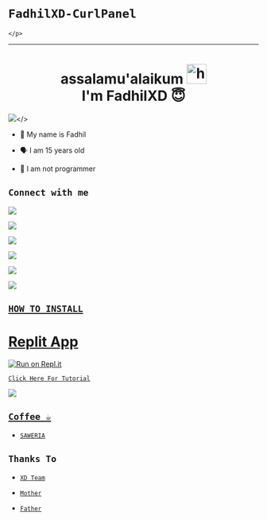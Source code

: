 # ```FadhilXD-CurlPanel```



<p align='center'>

    </p>

-------

<h1 align="center">assalamu'alaikum <img src="https://user-images.githubusercontent.com/1303154/88677602-1635ba80-d120-11ea-84d8-d263ba5fc3c0.gif" width="40px" alt="hi"><br>I'm FadhilXD 😇 </h1>

<p align="center">

  <img src="https://github.com/fadhilxd.png" /></>

</p>

- 👼 My name is Fadhil

- 🗣️ I am 15 years old 

- 🔭 I am not programmer

## ```Connect with me```

<p align="center">

  
  <a href="https://wa.me/6281378003033"><img src="https://img.shields.io/badge/WhatsApp-25D366?style=for-the-badge&logo=whatsapp&logoColor=white" />

  <a href="https://www.facebook.com/profile.php?id=100015526687857"><img src="https://img.shields.io/badge/Facebook-%234267B2.svg?&style=for-the-badge&logo=facebook&logoColor=white" />

  <a href="https://t.me/zeeoneee"><img src="https://img.shields.io/badge/Telegram-%230088cc.svg?&style=for-the-badge&logo=telegram&logoColor=white" /> <br>

  <a href="https://github.com/zeeoneofficial"><img src="https://img.shields.io/badge/-GitHub-black?style=flat-square&logo=github" /> 

  <a href="https://youtube.com/channel/UCdzWwbApjkyODby7_MoRYlA"><img src="https://img.shields.io/youtube/channel/subscribers/UCdzWwbApjkyODby7_MoRYlA?style=social" /> <br>

  <a href="https://komarev.com/ghpvc/?username=zeeoneofficial&color=blue&style=flat-square&label=Profile+Dilihat"><img src="https://komarev.com/ghpvc/?username=zeeoneofficial&color=blue&style=flat-square&label=Profile+Dilihat" />

</p>

## ```HOW TO INSTALL```


# Replit App

[![Run on Repl.it](https://repl.it/badge/github/zeeoneofficial/Alphabot-Md)](https://replit.com)

[`Click Here For Tutorial`](https://youtu.be/FqgjPDqWsF0)

<p align="center">

  <a href="https://youtu.be/FqgjPDqWsF0"><img src="https://telegra.ph/file/65daaa8264afddd90ccb5.jpg" />

</p>

## ```Coffee ☕```

- [`SAWERIA`](https://saweria.co/dilzxd)

## ```Thanks To```

- [`XD Team`]()

- [`Mother`]()

- [`Father`]()

